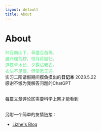 ```yaml
---
layout: default
title: About
---
```

<h1>About</h1>
<font color="#63E58A">
种豆南山下，草盛豆苗稀。
<br>晨兴理荒秽，带月荷锄归。
<br>道狭草木长，夕露沾我衣。
<br>衣沾不足惜，但使愿无违。

</font>
<br>实习二阳请假期间摸鱼摸出的<b>日记本</b>
2023.5.22
<br>感谢不懈为我解答问题的ChatGPT

<br>每篇文章评论区需要科学上网才能看到

<br>
另附一个简单的友情链接：

- [Lizhe's Blog](https://lizhening.github.io/)